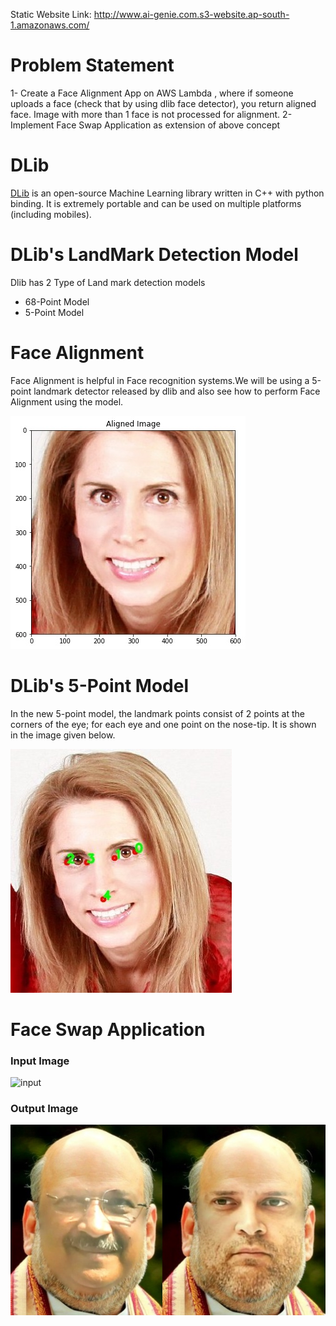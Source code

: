 Static Website Link: http://www.ai-genie.com.s3-website.ap-south-1.amazonaws.com/

# Problem Statement

1- Create a Face Alignment App on AWS Lambda , where if someone uploads a face (check that by using dlib face detector), you return aligned face. Image with more than 1 face is not processed for alignment. 
2- Implement Face Swap Application as extension of above concept

# DLib

[DLib](http://dlib.net/) is an open-source Machine Learning library written in C++ with python binding. It is extremely portable and can be used on multiple platforms (including mobiles).

# DLib's LandMark Detection Model

Dlib has 2 Type of Land mark detection models 
- 68-Point Model
- 5-Point Model

# Face Alignment

Face Alignment is helpful in Face recognition systems.We will be using a 5-point landmark detector released by dlib and also see how to perform Face Alignment using the model.

![aligned](assets/aligned.jpg)

# DLib's 5-Point Model

In the new 5-point model, the landmark points consist of 2 points at the corners of the eye; for each eye and one point on the nose-tip. It is shown in the image given below.

![landmark](assets/landmark.jpg)

# Face Swap Application

### Input Image
![input](assets/input_image.jpg)

### Output Image
![output](assets/faceswap.jpg)


